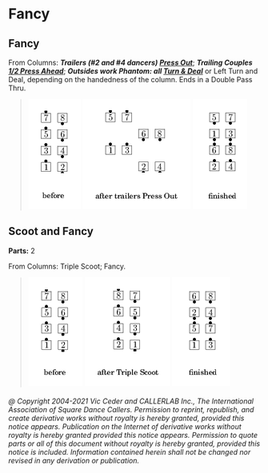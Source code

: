 
# Fancy

## Fancy

From Columns: ***Trailers (#2 and #4 dancers)
[Press Out](../c1/press.md)***;
***Trailing Couples [1/2 Press Ahead](../c1/press.md)***;
***Outsides work Phantom: all
[Turn & Deal](../a1/turn_and_deal.md)***
or Left Turn and Deal, depending on the handedness of the column.
Ends in a Double Pass Thru.

> 
> ![alt](fancy-1.png)
> ![alt](fancy-2.png)
> ![alt](fancy-3.png)
> 
 
## Scoot and Fancy
**Parts:** 2  

From Columns: Triple Scoot; Fancy.

> 
> ![alt](fancy-4.png)
> ![alt](fancy-5.png)
> ![alt](fancy-6.png)
> 
###### @ Copyright 2004-2021 Vic Ceder and CALLERLAB Inc., The International Association of Square Dance Callers. Permission to reprint, republish, and create derivative works without royalty is hereby granted, provided this notice appears. Publication on the Internet of derivative works without royalty is hereby granted provided this notice appears. Permission to quote parts or all of this document without royalty is hereby granted, provided this notice is included. Information contained herein shall not be changed nor revised in any derivation or publication.

<!-- Parts
Fancy1
Fancy2
Fancy3
-->